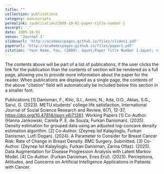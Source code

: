 ```yaml
---
title: ""
collection: publications
category: manuscripts
permalink: /publication/2009-10-01-paper-title-number-1
excerpt: '.'
date: 2009-10-01
venue: 'Journal 1'
slidesurl: 'http://academicpages.github.io/files/slides1.pdf'
paperurl: 'http://academicpages.github.io/files/paper1.pdf'
citation: 'Your Name, You. (2009). &quot;Paper Title Number 1.&quot; <i>Journal 1</i>. 1(1).'
---
```


The contents above will be part of a list of publications, if the user clicks the link for the publication than the contents of section will be rendered as a full page, allowing you to provide more information about the paper for the reader. When publications are displayed as a single page, the contents of the above "citation" field will automatically be included below this section in a smaller font.


Publications
[1] Danisman, F., Kilic, S.I., Amini, N., Ada, O.O., Aktas, S.G., Sarul, G. (2023). METU students’ college life
satisfaction, International Journal of Social Science Research and Review, 6(7), 12-37,
https://doi.org/10.47814/ijssrr.v6i7.1261.
Working Papers
[1] Co-Author. (Hanna Jankowski, Camila P. E. de Souza, Furkan Danisman). (2025). Density estimation for
grouped data using an adjusted log-concave density estimation algorithm.
[2] Co-Author. (Zeynep Isil Kalaylioglu, Furkan Danisman, Lutfi Dogan). (2024). A Parameter to Consider
for Breast Cancer Risk: Rate of Change in Breast Density. BMC Surgery. Submitted.
[3] Co-Author. (Zeynep Isil Kalaylioglu, Furkan Danisman, Zarina Oflaz). (2025). Data Augmentation for
Disease Progression Analysis with Latent Markov Model.
[4] Co-Author. (Furkan Danisman, Enes Erul). (2025). Perceptions, Attitudes, and Concerns on Artificial
Intelligence Applications in Patients with Cancer.
